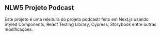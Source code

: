 ## NLW5 Projeto Podcast
Este projeto é uma releitura do projeto podcastr feito em Next.js usando Styled Components, React Testing Library, Cypress, Storybook entre outras modificações.
